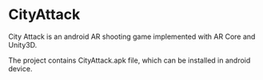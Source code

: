 # CityAttack
City Attack is an android AR shooting game implemented with AR Core and Unity3D.

The project contains CityAttack.apk file, which can be installed in android device.
